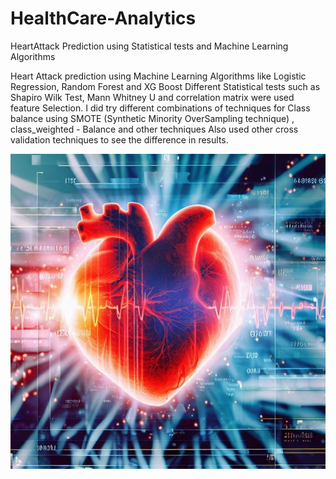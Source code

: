 # HealthCare-Analytics
HeartAttack Prediction using Statistical tests and Machine Learning Algorithms

Heart Attack prediction using Machine Learning Algorithms like Logistic Regression, Random Forest and XG Boost
Different Statistical tests such as Shapiro Wilk Test, Mann Whitney U and correlation matrix were used feature Selection.
I did try different combinations of techniques for Class balance using SMOTE (Synthetic Minority OverSampling technique) , class_weighted - Balance and other techniques
Also used other cross validation techniques to see the difference in results.

![Image Description](https://github.com/bhavinbhatt278/HealthCare-Analytics/blob/main/heart_disease.jpg)
